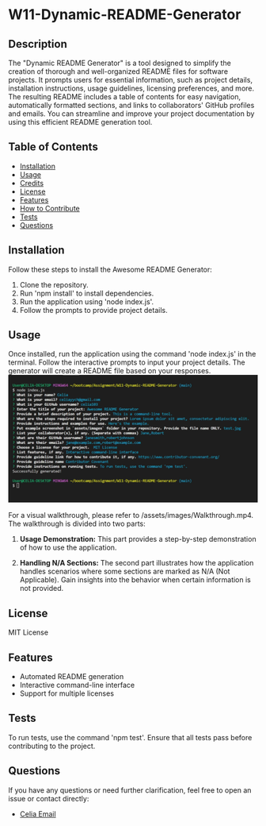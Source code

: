 # W11-Dynamic-README-Generator

## Description
The "Dynamic README Generator" is a tool designed to simplify the creation of thorough and well-organized README files for software projects. It prompts users for essential information, such as project details, installation instructions, usage guidelines, licensing preferences, and more. The resulting README includes a table of contents for easy navigation, automatically formatted sections, and links to collaborators' GitHub profiles and emails. You can streamline and improve your project documentation by using this efficient README generation tool.

## Table of Contents
- [Installation](#installation)
- [Usage](#usage)
- [Credits](#credits)
- [License](#license)
- [Features](#features)
- [How to Contribute](#how-to-contribute)
- [Tests](#tests)
- [Questions](#questions)

## Installation
Follow these steps to install the Awesome README Generator:
1. Clone the repository.
2. Run 'npm install' to install dependencies.
3. Run the application using 'node index.js'.
4. Follow the prompts to provide project details.

## Usage
Once installed, run the application using the command 'node index.js' in the terminal. Follow the interactive prompts to input your project details. The generator will create a README file based on your responses.
![screenshot.png](./assets/images/Screenshot.png)

For a visual walkthrough, please refer to /assets/images/Walkthrough.mp4. The walkthrough is divided into two parts:

1. **Usage Demonstration:**
This part provides a step-by-step demonstration of how to use the application.

2. **Handling N/A Sections:**
The second part illustrates how the application handles scenarios where some sections are marked as N/A (Not Applicable). Gain insights into the behavior when certain information is not provided.


## License
MIT License

## Features
- Automated README generation
- Interactive command-line interface
- Support for multiple licenses

## Tests
To run tests, use the command 'npm test'. Ensure that all tests pass before contributing to the project.

## Questions
If you have any questions or need further clarification, feel free to open an issue or contact directly:
- [Celia Email](celiayych@gmail.com)
